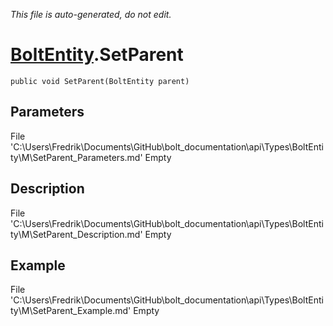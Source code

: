 *This file is auto-generated, do not edit.*

# [BoltEntity](Types/BoltEntity.md).SetParent
`public void SetParent(BoltEntity parent)`
## Parameters
File 'C:\Users\Fredrik\Documents\GitHub\bolt_documentation\api\Types\BoltEntity\M\SetParent_Parameters.md' Empty
## Description
File 'C:\Users\Fredrik\Documents\GitHub\bolt_documentation\api\Types\BoltEntity\M\SetParent_Description.md' Empty
## Example
File 'C:\Users\Fredrik\Documents\GitHub\bolt_documentation\api\Types\BoltEntity\M\SetParent_Example.md' Empty
